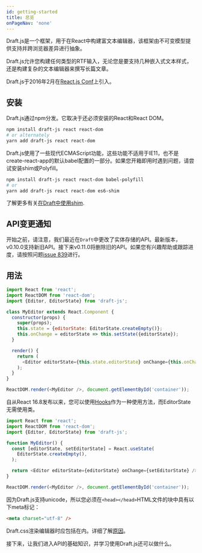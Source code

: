 ```yaml
---
id: getting-started
title: 总览
onPageNav: 'none'
---
```


Draft.js是一个框架，用于在React中构建富文本编辑器，该框架由不可变模型提供支持并跨浏览器差异进行抽象。

Draft.js允许您构建任何类型的RTF输入，无论您是要支持几种嵌入式文本样式，还是构建复杂的文本编辑器来撰写长篇文章。

Draft.js于2016年2月在[React.js Conf](https://conf2016.reactjs.org/schedule#rich-text-editing-with-react)上引入。

## 安装

Draft.js通过npm分发。它取决于还必须安装的React和React DOM。

```sh
npm install draft-js react react-dom
# or alternately
yarn add draft-js react react-dom
```
Draft.js使用了一些现代ECMAScript功能，这些功能不适用于IE11，也不是create-react-app的默认babel配置的一部分。如果您开箱即用时遇到问题，请尝试安装shim或Polyfill。

```sh
npm install draft-js react react-dom babel-polyfill
# or
yarn add draft-js react react-dom es6-shim
```
了解更多有关[在Draft中使用shim](/docs/advanced-topics-issues-and-pitfalls#polyfills).


## API变更通知

开始之前，请注意，我们最近在`Draft`中更改了实体存储的API。最新版本，v0.10.0支持新旧API。接下来v0.11.0将删除旧的API。如果您有兴趣帮助或跟踪进度，请按照问题[issue 839](https://github.com/facebook/draft-js/issues/839)进行。

## 用法

```js
import React from 'react';
import ReactDOM from 'react-dom';
import {Editor, EditorState} from 'draft-js';

class MyEditor extends React.Component {
  constructor(props) {
    super(props);
    this.state = {editorState: EditorState.createEmpty()};
    this.onChange = editorState => this.setState({editorState});
  }

  render() {
    return (
      <Editor editorState={this.state.editorState} onChange={this.onChange} />
    );
  }
}

ReactDOM.render(<MyEditor />, document.getElementById('container'));
```
自从React 16.8发布以来，您可以使用[Hooks](https://reactjs.org/docs/hooks-intro.html)作为一种使用方法，而EditorState无需使用类。

```js
import React from 'react';
import ReactDOM from 'react-dom';
import {Editor, EditorState} from 'draft-js';

function MyEditor() {
  const [editorState, setEditorState] = React.useState(
    EditorState.createEmpty(),
  );

  return <Editor editorState={editorState} onChange={setEditorState} />;
}

ReactDOM.render(<MyEditor />, document.getElementById('container'));
```
因为Draft.js支持unicode，所以您必须在`<head></head>`HTML文件的块中具有以下meta标记：

```html
<meta charset="utf-8" />
```
Draft.css渲染编辑器时应包括在内。详细了解[原因](/docs/advanced-topics-issues-and-pitfalls#missing-draftcss)。

接下来，让我们进入API的基础知识，并学习使用Draft.js还可以做什么。
